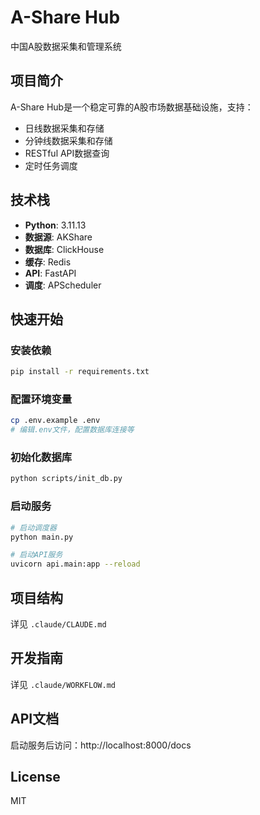 # A-Share Hub

中国A股数据采集和管理系统

## 项目简介

A-Share Hub是一个稳定可靠的A股市场数据基础设施，支持：
- 日线数据采集和存储
- 分钟线数据采集和存储
- RESTful API数据查询
- 定时任务调度

## 技术栈

- **Python**: 3.11.13
- **数据源**: AKShare
- **数据库**: ClickHouse
- **缓存**: Redis
- **API**: FastAPI
- **调度**: APScheduler

## 快速开始

### 安装依赖

```bash
pip install -r requirements.txt
```

### 配置环境变量

```bash
cp .env.example .env
# 编辑.env文件，配置数据库连接等
```

### 初始化数据库

```bash
python scripts/init_db.py
```

### 启动服务

```bash
# 启动调度器
python main.py

# 启动API服务
uvicorn api.main:app --reload
```

## 项目结构

详见 `.claude/CLAUDE.md`

## 开发指南

详见 `.claude/WORKFLOW.md`

## API文档

启动服务后访问：http://localhost:8000/docs

## License

MIT